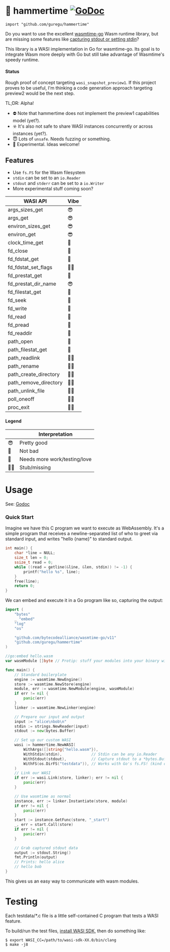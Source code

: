 # 🔨 hammertime [![GoDoc](https://godoc.org/github.com/guregu/hammertime?status.svg)](https://godoc.org/github.com/guregu/hammertime)

`import "github.com/guregu/hammertime"`

Do you want to use the excellent [wasmtime-go](https://github.com/bytecodealliance/wasmtime-go) Wasm runtime library, but are missing some features like [capturing stdout or setting stdin](https://github.com/bytecodealliance/wasmtime-go/issues/34)?

This library is a WASI implementation in Go for wasmtime-go. Its goal is to integrate Wasm more deeply with Go but still take advantage of Wasmtime's speedy runtime.

#### Status

Rough proof of concept targeting `wasi_snapshot_preview1`. If this project proves to be useful, I'm thinking a code generation approach targeting preview2 would be the next step.

TL;DR: Alpha!

- ⛔️ Note that hammertime does not implement the preview1 capabilities model (yet?).
- ☣️ It's also not safe to share WASI instances concurrently or across instances (yet?).
- 😇 Lots of `unsafe`. Needs fuzzing or something.
- 🤠 Experimental. Ideas welcome!

## Features

- Use `fs.FS` for the Wasm filesystem
- `stdin` can be set to an `io.Reader`
- `stdout` and `stderr` can be set to a `io.Writer`
- More experimental stuff coming soon?

| WASI API                  | Vibe   |
|---------------------------|--------|
| args_sizes_get            | 😎     |
| args_get                  | 😎     |
| environ_sizes_get         | 😎     |
| environ_get               | 😎     |
| clock_time_get            | 🧐     |
| fd_close                  | 🧐     |
| fd_fdstat_get             | 🙂     |
| fd_fdstat_set_flags       | 😶‍🌫️     |
| fd_prestat_get            | 🙂     |
| fd_prestat_dir_name       | 😎     |
| fd_filestat_get           | 🧐     |
| fd_seek                   | 🙂     |
| fd_write                  | 🙂     |
| fd_read                   | 🙂     |
| fd_pread                  | 🧐     |
| fd_readdir                | 🙂     |
| path_open                 | 🧐     |
| path_filestat_get         | 🧐     |
| path_readlink             | 😶‍🌫️     |
| path_rename               | 😶‍🌫️     |
| path_create_directory     | 😶‍🌫️     |
| path_remove_directory     | 😶‍🌫️     |
| path_unlink_file          | 😶‍🌫️     |
| poll_oneoff               | 😶‍🌫️     |
| proc_exit                 | 😶‍🌫️     |

#### Legend

|    | Interpretation                 |
| -- | ------------------------------ |
| 😎 | Pretty good                    |
| 🙂 | Not bad                        |
| 🧐 | Needs more work/testing/love   |
| 😶‍🌫️ | Stub/missing                   |

# Usage

See: [Godoc](https://godoc.org/github.com/trealla-prolog/go)

### Quick Start

Imagine we have this C program we want to execute as WebAssembly. It's a simple program that receives a newline-separated list of who to greet via standard input, and writes "hello {name}" to standard output.

```c
int main() {
    char *line = NULL;
    size_t len = 0;
    ssize_t read = 0;
    while ((read = getline(&line, &len, stdin)) != -1) {
        printf("hello %s", line);
    }
    free(line);
    return 0;
}
```

We can embed and execute it in a Go program like so, capturing the output:

```go
import (
    "bytes"
    _ "embed"
    "log"
    "os"

    "github.com/bytecodealliance/wasmtime-go/v11"
    "github.com/guregu/hammertime"
)

//go:embed hello.wasm
var wasmModule []byte // Protip: stuff your modules into your binary with embed

func main() {
    // Standard boilerplate
    engine := wasmtime.NewEngine()
    store := wasmtime.NewStore(engine)
    module, err := wasmtime.NewModule(engine, wasmModule)
    if err != nil {
        panic(err)
    }
    linker := wasmtime.NewLinker(engine)

    // Prepare our input and output
    input := "alice\nbob\n"
    stdin := strings.NewReader(input)
    stdout := new(bytes.Buffer)

    // Set up our custom WASI
    wasi := hammertime.NewWASI(
        WithArgs([]string{"hello.wasm"}),
        WithStdin(stdin),             // Stdin can be any io.Reader
        WithStdout(stdout),           // Capture stdout to a *bytes.Buffer!
        WithFS(os.DirFS("testdata")), // Works with Go's fs.FS! (kind of)
    )
    // Link our WASI
    if err := wasi.Link(store, linker); err != nil {
        panic(err)
    }

    // Use wasmtime as normal
    instance, err := linker.Instantiate(store, module)
    if err != nil {
        panic(err)
    }
    start := instance.GetFunc(store, "_start")
    _, err = start.Call(store)
    if err != nil {
        panic(err)
    }

    // Grab captured stdout data
    output := stdout.String()
    fmt.Println(output)
    // Prints: hello alice
    // hello bob
}
```

This gives us an easy way to communicate with wasm modules.

# Testing

Each testdata/*.c file is a little self-contained C program that tests a WASI feature.

To build/run the test files, [install WASI SDK](https://github.com/WebAssembly/wasi-sdk#install), then do something like:

```console
$ export WASI_CC=/path/to/wasi-sdk-XX.0/bin/clang
$ make -j8
```
